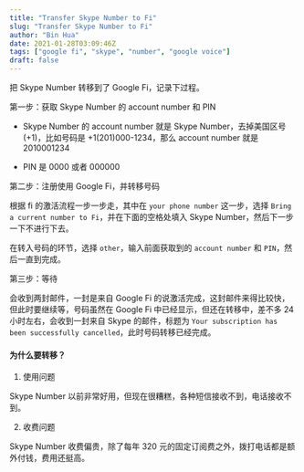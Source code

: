 ```yaml
---
title: "Transfer Skype Number to Fi"
slug: "Transfer Skype Number to Fi"
author: "Bin Hua"
date: 2021-01-28T03:09:46Z
tags: ["google fi", "skype", "number", "google voice"]
draft: false
---
```



把 Skype Number 转移到了 Google Fi，记录下过程。

第一步：获取 Skype Number 的 account number 和 PIN

- Skype Number 的 account number 就是 Skype Number，去掉美国区号(+1)，比如号码是 +1(201)000-1234，那么 account number 就是 2010001234

- PIN 是 0000 或者 000000

第二步：注册使用 Google Fi，并转移号码

根据 fi 的激活流程一步一步走，其中在 `your phone number` 这一步，选择 `Bring a current number to Fi`，并在下面的空格处填入 Skype Number，然后下一步一下不进行下去。

在转入号码的环节，选择 `other`，输入前面获取到的 `account number` 和  `PIN`，然后一直到完成。

第三步：等待

会收到两封邮件，一封是来自 Google Fi 的说激活完成，这封邮件来得比较快，但此时要继续等，号码虽然在 Google Fi 中已经显示，但还在转移中，差不多 24 小时左右，会收到一封来自 Skype 的邮件，标题为 `Your subscription has been successfully cancelled`，此时号码转移已经完成。

#### 为什么要转移？

1. 使用问题

Skype Number 以前非常好用，但现在很糟糕，各种短信接收不到，电话接收不到。

2. 收费问题

Skype Number 收费偏贵，除了每年 320 元的固定订阅费之外，拨打电话都是额外付钱，费用还挺高。
